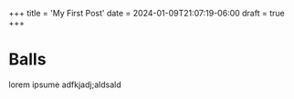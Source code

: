 +++
title = 'My First Post'
date = 2024-01-09T21:07:19-06:00
draft = true
+++

# Balls

lorem ipsume adfkjadj;aldsald